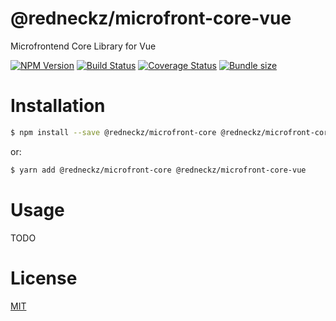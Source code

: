 # @redneckz/microfront-core-vue

Microfrontend Core Library for Vue

[![NPM Version][npm-image]][npm-url]
[![Build Status][build-image]][build-url]
[![Coverage Status][coverage-image]][coverage-url]
[![Bundle size][bundlephobia-image]][bundlephobia-url]

# Installation

```bash
$ npm install --save @redneckz/microfront-core @redneckz/microfront-core-vue
```

or:

```bash
$ yarn add @redneckz/microfront-core @redneckz/microfront-core-vue
```

# Usage

TODO

# License

[MIT](http://vjpr.mit-license.org)

[npm-image]: https://badge.fury.io/js/%40redneckz%2Fmicrofront-core-vue.svg
[npm-url]: https://www.npmjs.com/package/%40redneckz%2Fmicrofront-core-vue
[build-image]: https://github.com/redneckz/microfront-core/actions/workflows/build-test.yml/badge.svg
[build-url]: https://github.com/redneckz/microfront-core/actions/workflows/build-test.yml
[coverage-image]: https://coveralls.io/repos/github/redneckz/microfront-core/badge.svg?branch=main
[coverage-url]: https://coveralls.io/github/redneckz/microfront-core?branch=main
[bundlephobia-image]: https://badgen.net/bundlephobia/min/@redneckz/microfront-core-vue
[bundlephobia-url]: https://bundlephobia.com/result?p=@redneckz/microfront-core-vue
